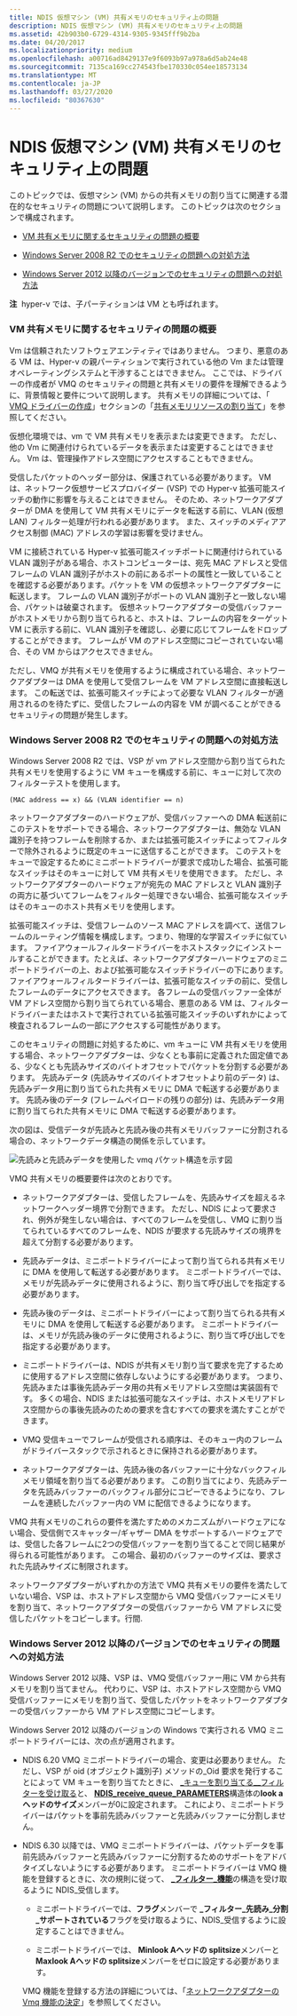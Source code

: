 ```yaml
---
title: NDIS 仮想マシン (VM) 共有メモリのセキュリティ上の問題
description: NDIS 仮想マシン (VM) 共有メモリのセキュリティ上の問題
ms.assetid: 42b903b0-6729-4314-9305-9345fff9b2ba
ms.date: 04/20/2017
ms.localizationpriority: medium
ms.openlocfilehash: a00716ad8429137e9f6093b97a978a6d5ab24e48
ms.sourcegitcommit: 7135ca169cc274543fbe170330c054ee18573134
ms.translationtype: MT
ms.contentlocale: ja-JP
ms.lasthandoff: 03/27/2020
ms.locfileid: "80367630"
---
```

# <a name="security-issues-with-ndis-virtual-machine-vm-shared-memory"></a>NDIS 仮想マシン (VM) 共有メモリのセキュリティ上の問題





このトピックでは、仮想マシン (VM) からの共有メモリの割り当てに関連する潜在的なセキュリティの問題について説明します。 このトピックは次のセクションで構成されます。

-   [VM 共有メモリに関するセキュリティの問題の概要](#overview)

-   [Windows Server 2008 R2 でのセキュリティの問題への対処方法](#ndis620)

-   [Windows Server 2012 以降のバージョンでのセキュリティの問題への対処方法](#ndis630)

**注**  hyper-v では、子パーティションは VM とも呼ばれます。

 

### <a name="overview-of-the-security-issues-with-vm-shared-memory"></a><a href="" id="overview"></a>VM 共有メモリに関するセキュリティの問題の概要

Vm は信頼されたソフトウェアエンティティではありません。 つまり、悪意のある VM は、Hyper-v の親パーティションで実行されている他の Vm または管理オペレーティングシステムと干渉することはできません。 ここでは、ドライバーの作成者が VMQ のセキュリティの問題と共有メモリの要件を理解できるように、背景情報と要件について説明します。 共有メモリの詳細については、「 [VMQ ドライバーの作成](writing-vmq-drivers.md)」セクションの「[共有メモリリソースの割り当て](shared-memory-resource-allocation.md)」を参照してください。

仮想化環境では、vm で VM 共有メモリを表示または変更できます。 ただし、他の Vm に関連付けられているデータを表示または変更することはできません。 Vm は、管理操作アドレス空間にアクセスすることもできません。

受信したパケットのヘッダー部分は、保護されている必要があります。 VM は、ネットワーク仮想サービスプロバイダー (VSP) での Hyper-v 拡張可能スイッチの動作に影響を与えることはできません。 そのため、ネットワークアダプターが DMA を使用して VM 共有メモリにデータを転送する前に、VLAN (仮想 LAN) フィルター処理が行われる必要があります。 また、スイッチのメディアアクセス制御 (MAC) アドレスの学習は影響を受けません。

VM に接続されている Hyper-v 拡張可能スイッチポートに関連付けられている VLAN 識別子がある場合、ホストコンピューターは、宛先 MAC アドレスと受信フレームの VLAN 識別子がホストの前にあるポートの属性と一致していることを確認する必要があります。パケットを VM の仮想ネットワークアダプターに転送します。 フレームの VLAN 識別子がポートの VLAN 識別子と一致しない場合、パケットは破棄されます。 仮想ネットワークアダプターの受信バッファーがホストメモリから割り当てられると、ホストは、フレームの内容をターゲット VM に表示する前に、VLAN 識別子を確認し、必要に応じてフレームをドロップすることができます。 フレームが VM のアドレス空間にコピーされていない場合、その VM からはアクセスできません。

ただし、VMQ が共有メモリを使用するように構成されている場合、ネットワークアダプターは DMA を使用して受信フレームを VM アドレス空間に直接転送します。 この転送では、拡張可能スイッチによって必要な VLAN フィルターが適用されるのを待たずに、受信したフレームの内容を VM が調べることができるセキュリティの問題が発生します。

### <a name="how-windows-server2008r2-addresses-the-security-issue"></a><a href="" id="ndis620"></a>Windows Server 2008 R2 でのセキュリティの問題への対処方法

Windows Server 2008 R2 では、VSP が vm アドレス空間から割り当てられた共有メモリを使用するように VM キューを構成する前に、キューに対して次のフィルターテストを使用します。

```syntax
(MAC address == x) && (VLAN identifier == n)
```

ネットワークアダプターのハードウェアが、受信バッファーへの DMA 転送前にこのテストをサポートできる場合、ネットワークアダプターは、無効な VLAN 識別子を持つフレームを削除するか、または拡張可能スイッチによってフィルターで除外されるように既定のキューに送信することができます。 このテストをキューで設定するためにミニポートドライバーが要求で成功した場合、拡張可能なスイッチはそのキューに対して VM 共有メモリを使用できます。 ただし、ネットワークアダプターのハードウェアが宛先の MAC アドレスと VLAN 識別子の両方に基づいてフレームをフィルター処理できない場合、拡張可能なスイッチはそのキューのホスト共有メモリを使用します。

拡張可能スイッチは、受信フレームのソース MAC アドレスを調べて、送信フレームのルーティング情報を構成します。つまり、物理的な学習スイッチに似ています。 ファイアウォールフィルタードライバーをホストスタックにインストールすることができます。たとえば、ネットワークアダプターハードウェアのミニポートドライバーの上、および拡張可能なスイッチドライバーの下にあります。 ファイアウォールフィルタードライバーは、拡張可能なスイッチの前に、受信したフレームのデータにアクセスできます。 各フレームの受信バッファー全体が VM アドレス空間から割り当てられている場合、悪意のある VM は、フィルタードライバーまたはホストで実行されている拡張可能スイッチのいずれかによって検査されるフレームの一部にアクセスする可能性があります。

このセキュリティの問題に対処するために、vm キューに VM 共有メモリを使用する場合、ネットワークアダプターは、少なくとも事前に定義された固定値である、少なくとも先読みサイズのバイトオフセットでパケットを分割する必要があります。 先読みデータ (先読みサイズのバイトオフセットより前のデータ) は、先読みデータ用に割り当てられた共有メモリに DMA で転送する必要があります。 先読み後のデータ (フレームペイロードの残りの部分) は、先読みデータ用に割り当てられた共有メモリに DMA で転送する必要があります。

次の図は、受信データが先読みと先読み後の共有メモリバッファーに分割される場合の、ネットワークデータ構造の関係を示しています。

![先読みと先読みデータを使用した vmq パケット構造を示す図](images/vmqpacket.png)

VMQ 共有メモリの概要要件は次のとおりです。

-   ネットワークアダプターは、受信したフレームを、先読みサイズを超えるネットワークヘッダー境界で分割できます。 ただし、NDIS によって要求され、例外が発生しない場合は、すべてのフレームを受信し、VMQ に割り当てられているすべてのフレームを、NDIS が要求する先読みサイズの境界を超えて分割する必要があります。

-   先読みデータは、ミニポートドライバーによって割り当てられる共有メモリに DMA を使用して転送する必要があります。 ミニポートドライバーでは、メモリが先読みデータに使用されるように、割り当て呼び出しでを指定する必要があります。

-   先読み後のデータは、ミニポートドライバーによって割り当てられる共有メモリに DMA を使用して転送する必要があります。 ミニポートドライバーは、メモリが先読み後のデータに使用されるように、割り当て呼び出しでを指定する必要があります。

-   ミニポートドライバーは、NDIS が共有メモリ割り当て要求を完了するために使用するアドレス空間に依存しないようにする必要があります。 つまり、先読みまたは事後先読みデータ用の共有メモリアドレス空間は実装固有です。 多くの場合、NDIS または拡張可能なスイッチは、ホストメモリアドレス空間からの事後先読みのための要求を含むすべての要求を満たすことができます。

-   VMQ 受信キューでフレームが受信される順序は、そのキュー内のフレームがドライバースタックで示されるときに保持される必要があります。

-   ネットワークアダプターは、先読み後の各バッファーに十分なバックフィルメモリ領域を割り当てる必要があります。 この割り当てにより、先読みデータを先読みバッファーのバックフィル部分にコピーできるようになり、フレームを連続したバッファー内の VM に配信できるようになります。

VMQ 共有メモリのこれらの要件を満たすためのメカニズムがハードウェアにない場合、受信側でスキャッター/ギャザー DMA をサポートするハードウェアでは、受信した各フレームに2つの受信バッファーを割り当てることで同じ結果が得られる可能性があります。 この場合、最初のバッファーのサイズは、要求された先読みサイズに制限されます。

ネットワークアダプターがいずれかの方法で VMQ 共有メモリの要件を満たしていない場合、VSP は、ホストアドレス空間から VMQ 受信バッファーにメモリを割り当て、ネットワークアダプターの受信バッファーから VM アドレスに受信したパケットをコピーします。行間.

### <a name="how-windows-server2012-and-later-versions-address-the-security-issue"></a><a href="" id="ndis630"></a>Windows Server 2012 以降のバージョンでのセキュリティの問題への対処方法

Windows Server 2012 以降、VSP は、VMQ 受信バッファー用に VM から共有メモリを割り当てません。 代わりに、VSP は、ホストアドレス空間から VMQ 受信バッファーにメモリを割り当て、受信したパケットをネットワークアダプターの受信バッファーから VM アドレス空間にコピーします。

Windows Server 2012 以降のバージョンの Windows で実行される VMQ ミニポートドライバーには、次の点が適用されます。

-   NDIS 6.20 VMQ ミニポートドライバーの場合、変更は必要ありません。 ただし、VSP が oid (オブジェクト識別子) メソッドの\_Oid 要求を発行することによって VM キューを割り当てたときに、 [\_キューを割り当てる\_\_フィルターを受け取る](https://docs.microsoft.com/windows-hardware/drivers/network/oid-receive-filter-allocate-queue)と、 [**NDIS\_receive\_queue\_PARAMETERS**](https://docs.microsoft.com/windows-hardware/drivers/ddi/ntddndis/ns-ntddndis-_ndis_receive_queue_parameters)構造体の**look aヘッドのサイズ**メンバーが0に設定されます。 これにより、ミニポートドライバーはパケットを事前先読みバッファーと先読みバッファーに分割しません。

-   NDIS 6.30 以降では、VMQ ミニポートドライバーは、パケットデータを事前先読みバッファーと先読みバッファーに分割するためのサポートをアドバタイズしないようにする必要があります。 ミニポートドライバーは VMQ 機能を登録するときに、次の規則に従って、 [ **\_フィルター\_機能**](https://docs.microsoft.com/windows-hardware/drivers/ddi/ntddndis/ns-ntddndis-_ndis_receive_filter_capabilities)の構造を受け取るように NDIS\_受信します。

    -   ミニポートドライバーでは、**フラグ**メンバーで **\_フィルター\_先読み\_分割\_サポートされている**フラグを受け取るように、NDIS\_受信するように設定することはできません。

    -   ミニポートドライバーでは、 **Minlook Aヘッドの splitsize**メンバーと**Maxlook Aヘッドの splitsize**メンバーをゼロに設定する必要があります。

    VMQ 機能を登録する方法の詳細については、「[ネットワークアダプターの Vmq 機能の決定](determining-the-vmq-capabilities-of-a-network-adapter.md)」を参照してください。

 

 






